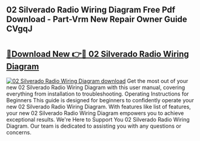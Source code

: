 ## 02 Silverado Radio Wiring Diagram Free Pdf Download - Part-Vrm New Repair Owner Guide CVgqJ

# <h2><a href="http://dfkyfa.blite.top/?on=02+Silverado+Radio+Wiring+Diagram">🔗Download New 👉🔴 02 Silverado Radio Wiring Diagram</a></h2>

[![02 Silverado Radio Wiring Diagram download](https://i.imgur.com/lujVjoI.png)](http://dfkyfa.blite.top/?on=02+Silverado+Radio+Wiring+Diagram)
Get the most out of your new 02 Silverado Radio Wiring Diagram with this user manual, covering everything from installation to troubleshooting. Operating Instructions for Beginners This guide is designed for beginners to confidently operate your new 02 Silverado Radio Wiring Diagram. With features like list of features, your new 02 Silverado Radio Wiring Diagram empowers you to achieve exceptional results. We're Here to Support You 02 Silverado Radio Wiring Diagram. Our team is dedicated to assisting you with any questions or concerns.
